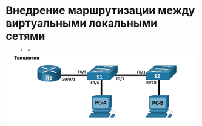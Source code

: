 # Внедрение маршрутизации между виртуальными локальными сетями
![](https://github.com/iGORnetwork/Configure-Router-on-a-Stick-Inter-VLAN-Routing/blob/main/image/Screenshot_1.png)
